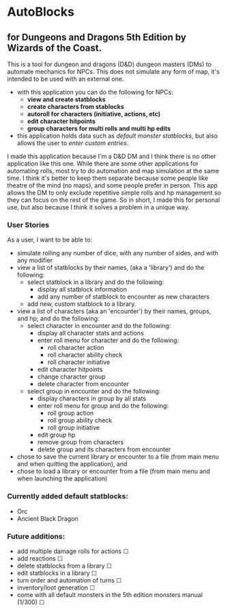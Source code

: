 # AutoBlocks
## for Dungeons and Dragons 5th Edition by Wizards of the Coast.
<p>
This is a tool for dungeon and dragons (D&D) dungeon masters (DMs) to automate mechanics for NPCs. This does not 
simulate any form of map, it's intended to be used with an external one.
</p>

- with this application you can do the following for NPCs:
  - **view and create statblocks**
  - **create characters from stablocks**
  - **autoroll for characters (initiative, actions, etc)**
  - **edit character hitpoints**
  - **group characters for multi rolls and multi hp edits**
- this application holds data such as *default monster statblocks*, but also allows the user to *enter custom entries*.
<p>
I made this application because I'm a D&D DM and I think there is no other application like this one. While there are 
some other applications for automating rolls, most try to do automation and map simulation at the same time. I think 
it's better to keep them separate because some people like theatre of the mind (no maps), and some people prefer in 
person. This app allows the DM to only exclude repetitive simple rolls and hp management so they can focus on the rest
of the game. So in short, I made this for personal use, but also because I think it solves a problem in a unique way.
</p>

### User Stories
<p>
As a user, I want to be able to:
</p>

- simulate rolling any number of dice, with any number of sides, and with any modifier
- view a list of statblocks by their names, (aka a 'library') and do the following:
    - select statblock in a library and do the following:
        - display all statblock information
        - add any number of statblock to encounter as new characters
    - add new, custom statblock to a library.
- view a list of characters (aka an 'encounter') by their names, groups, and hp; and do the following:
  - select character in encounter and do the following:
      - display all character stats and actions
      - enter roll menu for character and do the following:
          - roll character action
          - roll character ability check
          - roll character initiative
      - edit character hitpoints
      - change character group
      - delete character from encounter
  - select group in encounter and do the following:
    - display characters in group by all stats
    - enter roll menu for group and do the following: 
      - roll group action
      - roll group ability check
      - roll group initiative
    - edit group hp
    - remove group from characters
    - delete group and its characters from encounter
- chose to save the current library or encounter to a file (from main menu and when quitting the application), and 
- chose to load a library or encounter from a file (from main menu and when launching the application)

### Currently added default statblocks:
- Orc
- Ancient Black Dragon

### Future additions:
- add multiple damage rolls for actions ☐
- add reactions ☐
- delete statblocks from a library ☐
- edit statblocks in a library ☐
- turn order and automation of turns ☐
- inventory/loot generation ☐
- come with all default monsters in the 5th edition monsters manual (1/300) ☐